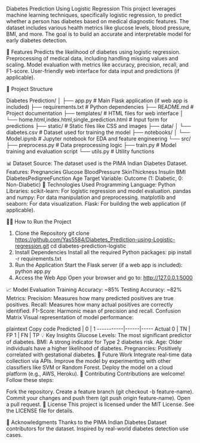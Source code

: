 Diabetes Prediction Using Logistic Regression
This project leverages machine learning techniques, specifically logistic regression,
to predict whether a person has diabetes based on medical diagnostic features. 
The dataset includes various health metrics like glucose levels, blood pressure, BMI, and more.
The goal is to build an accurate and interpretable model for early diabetes detection.

🚀 Features
Predicts the likelihood of diabetes using logistic regression.
Preprocessing of medical data, including handling missing values and scaling.
Model evaluation with metrics like accuracy, precision, recall, and F1-score.
User-friendly web interface for data input and predictions (if applicable).

📂 Project Structure

Diabetes Prediction/
│
├── app.py                     # Main Flask application (if web app is included)
├── requirements.txt           # Python dependencies
├── README.md                  # Project documentation
├── templates/                 # HTML files for web interface
│   └── home.html,index.html,single_prediction.html # Input form for predictions
├── static/                    # Static files like CSS and images
├── data/
│   └── diabetes.csv           # Dataset used for training the model
├── notebooks/
│   └── Model.ipynb    # Jupyter notebook for EDA and feature engineering
└── src/
    ├── preprocess.py          # Data preprocessing logic
    ├── train.py               # Model training and evaluation script
    └── utils.py               # Utility functions

📊 Dataset
Source: The dataset used is the PIMA Indian Diabetes Dataset.
Features:
Pregnancies
Glucose
BloodPressure
SkinThickness
Insulin
BMI
DiabetesPedigreeFunction
Age
Target Variable: Outcome (1: Diabetic, 0: Non-Diabetic)
🔧 Technologies Used
Programming Language: Python
Libraries:
scikit-learn: For logistic regression and model evaluation.
pandas and numpy: For data manipulation and preprocessing.
matplotlib and seaborn: For data visualization.
Flask: For building the web application (if applicable).

🧑‍💻 How to Run the Project
1. Clone the Repository
git clone https://github.com/Yas5584/Diabetes_Prediction-using-Logistic-regression.git
cd diabetes-prediction-logistic
2. Install Dependencies
Install all the required Python packages:
pip install -r requirements.txt
3. Run the Application
Start the Flask server (if a web app is included):
python app.py
4. Access the Web App
Open your browser and go to: http://127.0.0.1:5000

📈 Model Evaluation
Training Accuracy: ~85%
Testing Accuracy: ~82%
Metrics:
Precision: Measures how many predicted positives are true positives.
Recall: Measures how many actual positives are correctly identified.
F1-Score: Harmonic mean of precision and recall.
Confusion Matrix
Visual representation of model performance:

plaintext
Copy code
                 Predicted
               | 0    | 1
    -----------|------|-----
    Actual  0  | TN   | FP
           1   | FN   | TP
💡 Key Insights
Glucose Levels: The most significant predictor of diabetes.
BMI: A strong indicator for Type 2 diabetes risk.
Age: Older individuals have a higher likelihood of diabetes.
Pregnancies: Positively correlated with gestational diabetes.
🚀 Future Work
Integrate real-time data collection via APIs.
Improve the model by experimenting with other classifiers like SVM or Random Forest.
Deploy the model on a cloud platform (e.g., AWS, Heroku).
🤝 Contributing
Contributions are welcome! Follow these steps:

Fork the repository.
Create a feature branch (git checkout -b feature-name).
Commit your changes and push them (git push origin feature-name).
Open a pull request.
📄 License
This project is licensed under the MIT License. See the LICENSE file for details.

💬 Acknowledgments
Thanks to the PIMA Indian Diabetes Dataset contributors for the dataset.
Inspired by real-world diabetes detection use cases.
